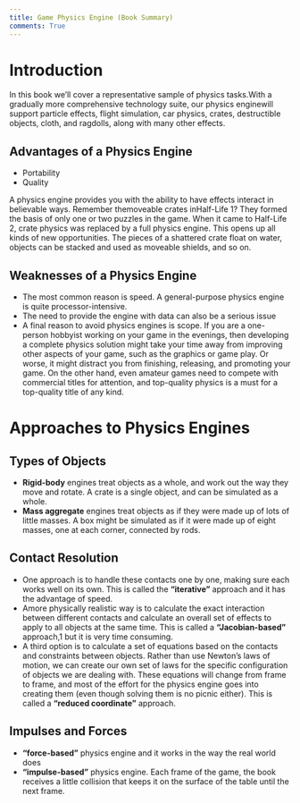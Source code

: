 ```yaml
---
title: Game Physics Engine (Book Summary)
comments: True
---
```


# Introduction

In this book we’ll cover a representative sample of physics tasks.With a gradually more comprehensive technology suite, our physics enginewill support particle effects, flight simulation, car physics, crates, destructible objects, cloth, and ragdolls, along
with many other effects.

## Advantages of a Physics Engine

 - Portability
 - Quality
 
 A physics engine provides you with the ability to have effects interact in believable ways. Remember themoveable crates inHalf-Life 1? They formed the basis of only one or two puzzles in the game. When it came to Half-Life 2, crate physics was replaced by a full physics engine. This opens up all kinds of new opportunities. The pieces of a shattered crate float on water, objects can be stacked and used as moveable shields, and so on.

## Weaknesses of a Physics Engine

 - The most common reason is speed. A general-purpose physics engine is quite processor-intensive.
 - The need to provide the engine with data can also be a serious issue
 - A final reason to avoid physics engines is scope. If you are a one-person hobbyist working on your game in the evenings, then developing a complete physics solution might take your time away from improving other aspects of your game, such as the graphics or game play. Or worse, it might distract you from finishing, releasing, and promoting your game. On the other hand, even amateur games need to compete with commercial titles for attention, and top-quality physics is a must for a top-quality title of any kind.

# Approaches to Physics Engines

## Types of Objects

 - **Rigid-body** engines treat objects as a whole, and work out the way they move and rotate. A crate is a single object, and can be simulated as a whole.
 - **Mass aggregate** engines treat objects as if they were made up of lots of little masses. A box might be simulated as if it were made up of eight masses, one at each corner, connected by rods.

## Contact Resolution

 - One approach is to handle these contacts one by one, making sure each works well on its own. This is called the **“iterative”** approach and it has the advantage of speed.
 - Amore physically realistic way is to calculate the exact interaction between different contacts and calculate an overall set of effects to apply to all objects at the same time. This is called a **“Jacobian-based”** approach,1 but it is very time consuming.
 - A third option is to calculate a set of equations based on the contacts and constraints between objects. Rather than use Newton’s laws of motion, we can create our own set of laws for the specific configuration of objects we are dealing with. These equations will change from frame to frame, and most of the effort for the physics engine goes into creating them (even though solving them is no picnic either). This is called a **“reduced coordinate”** approach.

## Impulses and Forces

 - **“force-based”** physics engine and it works in the way the real world does
 - **“impulse-based”** physics engine. Each frame of the game, the book receives a little collision that keeps it on the surface of the table until the next frame.

